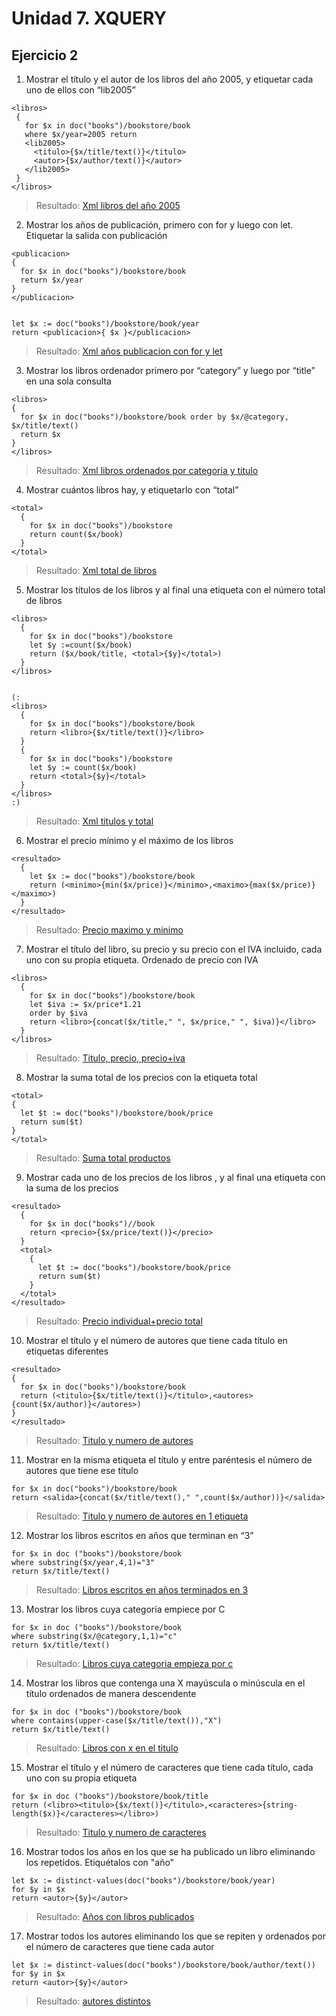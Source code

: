 # Unidad 7. XQUERY
## Ejercicio 2

1. Mostrar el título y el autor de los libros del año 2005, y etiquetar cada uno de ellos con “lib2005”
    
 ```xq
<libros>
  {
    for $x in doc("books")/bookstore/book
    where $x/year=2005 return
    <lib2005>
      <titulo>{$x/title/text()}</titulo>
      <autor>{$x/author/text()}</autor>
    </lib2005>
  }
</libros>
```

>Resultado: [Xml libros del año 2005](resultado11.xml)

2. Mostrar los años de publicación, primero con for y luego con let. Etiquetar la salida con publicación

```xq
<publicacion>
{
  for $x in doc("books")/bookstore/book 
  return $x/year
}
</publicacion>


let $x := doc("books")/bookstore/book/year
return <publicacion>{ $x }</publicacion>

```

>Resultado: [Xml años publicacion con for y let](resultado12.xml)

3. Mostrar los libros ordenador primero por “category” y luego por “title” en una sola consulta

```xq
<libros>
{
  for $x in doc("books")/bookstore/book order by $x/@category, $x/title/text()
  return $x
}
</libros>
```

>Resultado: [Xml libros ordenados por categoria y titulo](resultado13.xml)

4.  Mostrar cuántos libros hay, y etiquetarlo con “total”
  
```xq
<total>
  {
    for $x in doc("books")/bookstore
    return count($x/book)
  }
</total>
```

>Resultado: [Xml total de libros](resultado14.xml)

5. Mostrar los títulos de los libros y al final una etiqueta con el número total de libros
```xq
<libros>
  {
    for $x in doc("books")/bookstore
    let $y :=count($x/book)
    return ($x/book/title, <total>{$y}</total>)
  }
</libros>


(:
<libros>
  {
    for $x in doc("books")/bookstore/book
    return <libro>{$x/title/text()}</libro>
  }
  {
    for $x in doc("books")/bookstore
    let $y := count($x/book)
    return <total>{$y}</total>
  }
</libros>
:)
```

>Resultado: [Xml titulos y total](resultado15.xml)

6. Mostrar el precio mínimo y el máximo de los libros 

```xq
<resultado>
  {
    let $x := doc("books")/bookstore/book
    return (<minimo>{min($x/price)}</minimo>,<maximo>{max($x/price)}</maximo>)
  }
</resultado>
```

>Resultado: [Precio maximo y minimo](resultado16.xml)

7. Mostrar el título del libro, su precio y su precio con el IVA incluido, cada uno con su propia etiqueta. 
Ordenado de precio con IVA

```xq
<libros>
  {
    for $x in doc("books")/bookstore/book
    let $iva := $x/price*1.21
    order by $iva
    return <libro>{concat($x/title," ", $x/price," ", $iva)}</libro>
  }
</libros>
```

>Resultado: [Titulo, precio, precio+iva](resultado17.xml)

8. Mostrar la suma total de los precios con la etiqueta total
    
```xq
<total>
{
  let $t := doc("books")/bookstore/book/price
  return sum($t)
}
</total>
```

>Resultado: [Suma total productos](resultado18.xml)

9. Mostrar cada uno de los precios de los libros , y al final una etiqueta con la suma de los precios

```xq
<resultado>
  {
    for $x in doc("books")//book
    return <precio>{$x/price/text()}</precio>
  }
  <total>
    {
      let $t := doc("books")/bookstore/book/price
      return sum($t)
    }
  </total>
</resultado>
```

>Resultado: [Precio individual+precio total](resultado19.xml)

10. Mostrar el título y el número de autores que tiene cada título en etiquetas diferentes

```xq
<resultado>
{
  for $x in doc("books")/bookstore/book
  return (<titulo>{$x/title/text()}</titulo>,<autores>{count($x/author)}</autores>)
}
</resultado>
```

>Resultado: [Titulo y numero de autores](resultado20.xml)

11. Mostrar en la misma etiqueta el título y entre paréntesis el número de autores que tiene ese título

```xq
for $x in doc("books")/bookstore/book
return <salida>{concat($x/title/text()," ",count($x/author))}</salida>
```

>Resultado: [Titulo y numero de autores en 1 etiqueta](resultado21.xml)

12.  Mostrar los libros escritos en años que terminan en “3”

```xq
for $x in doc ("books")/bookstore/book
where substring($x/year,4,1)="3"
return $x/title/text()
```

>Resultado: [Libros escritos en años terminados en 3](resultado22.txt)

13.  Mostrar los libros cuya categoría empiece por C

```xq
for $x in doc ("books")/bookstore/book
where substring($x/@category,1,1)="c"
return $x/title/text()
```

>Resultado: [Libros cuya categoria empieza por c](resultado23.txt)

14.  Mostrar los libros que contenga una X mayúscula o minúscula en el título ordenados de manera descendente

```xq
for $x in doc ("books")/bookstore/book
where contains(upper-case($x/title/text()),"X")
return $x/title/text()
```

>Resultado: [Libros con x en el titulo](resultado24.txt)

15.  Mostrar el título y el número de caracteres que tiene cada título, cada uno con su propia etiqueta

```xq
for $x in doc ("books")/bookstore/book/title
return (<libro><titulo>{$x/text()}</titulo>,<caracteres>{string-length($x)}</caracteres></libro>)
```

>Resultado: [Titulo y numero de caracteres](resultado25.xml)

16. Mostrar todos los años en los que se ha publicado un libro eliminando los repetidos. Etiquétalos con "año"

```xq
let $x := distinct-values(doc("books")/bookstore/book/year)
for $y in $x
return <autor>{$y}</autor>
```

>Resultado: [Años con libros publicados](resultado26.xml)

17. Mostrar todos los autores eliminando los que se repiten y ordenados por el número de caracteres que tiene cada autor

```xq
let $x := distinct-values(doc("books")/bookstore/book/author/text())
for $y in $x
return <autor>{$y}</autor>
```

>Resultado: [autores distintos](resultado27.xml)
